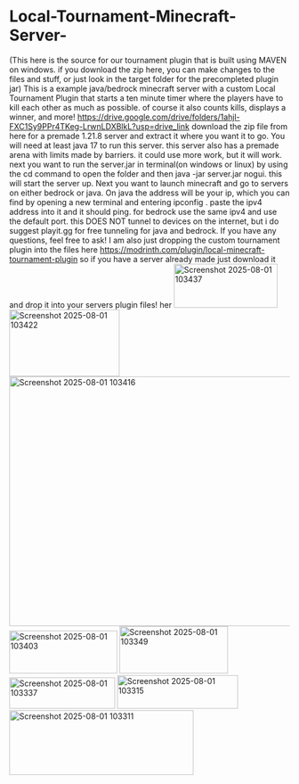 # Local-Tournament-Minecraft-Server-
(This here is the source for our tournament plugin that is built using MAVEN on windows. if you download the zip here, you can make changes to the files and stuff, or just look in the target folder for the precompleted plugin jar)
This is a example java/bedrock minecraft server with a custom Local Tournament Plugin that starts a ten minute timer where the players have to kill each other as much as possible. of course it also counts kills, displays a winner, and more!
https://drive.google.com/drive/folders/1ahjl-FXC1Sy9PPr4TKeg-LrwnLDXBlkL?usp=drive_link
download the zip file from here for a premade 1.21.8 server and extract it where you want it to go. You will need at least java 17 to run this server. this server also has a premade arena with limits made by barriers. it could use more work, but it will work. next you want to run the server.jar in terminal(on windows or linux) by using the cd command to open the folder and then java -jar server.jar nogui. this will start the server up. Next you want to launch minecraft and go to servers on either bedrock or java. On java the address will be your ip, which you can find by opening a new terminal and entering ipconfig . paste the ipv4 address into it and it should ping. for bedrock use the same ipv4 and use the default port. this DOES NOT tunnel to devices on the internet, but i do suggest playit.gg for free tunneling for java and bedrock. If you have any questions, feel free to ask! I am also just dropping the custom tournament plugin into the files here https://modrinth.com/plugin/local-minecraft-tournament-plugin so if you have a server already made just download it and drop it into your servers plugin files! 
her
<img width="186" height="79" alt="Screenshot 2025-08-01 103437" src="https://github.com/user-attachments/assets/07e210b6-db25-4006-8723-8341554e722b" />
<img width="198" height="120" alt="Screenshot 2025-08-01 103422" src="https://github.com/user-attachments/assets/509f5cc2-16e6-47bc-a3ff-09c147d9ffdb" />
<img width="842" height="448" alt="Screenshot 2025-08-01 103416" src="https://github.com/user-attachments/assets/b94988a3-fad8-4147-847b-a02bc66b5efd" />
<img width="194" height="77" alt="Screenshot 2025-08-01 103403" src="https://github.com/user-attachments/assets/b4c91c41-b5e0-4966-8353-f28a9ddbeadd" />
<img width="195" height="85" alt="Screenshot 2025-08-01 103349" src="https://github.com/user-attachments/assets/63655762-f357-47a2-8427-57c4ab26897a" />
<img width="190" height="56" alt="Screenshot 2025-08-01 103337" src="https://github.com/user-attachments/assets/16537865-ccc7-4fa1-80f6-1c80454db055" />
<img width="217" height="60" alt="Screenshot 2025-08-01 103315" src="https://github.com/user-attachments/assets/13f8b632-8bfe-4ca1-b7a2-77184e6ac946" />
<img width="331" height="116" alt="Screenshot 2025-08-01 103311" src="https://github.com/user-attachments/assets/eb5f6ac5-fb40-4dce-857d-07820a59d0c1" />
